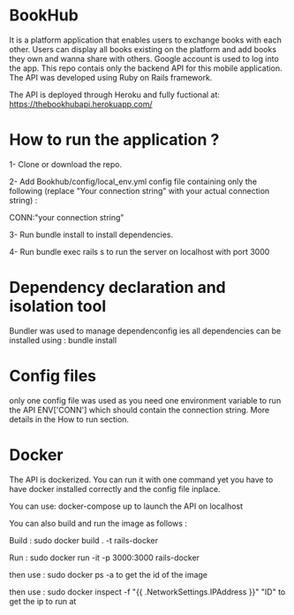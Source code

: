 # BookHub
It is a platform application that enables users to exchange books with each other. Users can display all books existing on the platform and add books they own and wanna share with others.
Google account is used to log into the app.
This repo contais only the backend API for this mobile application.
The API was developed using Ruby on Rails framework.

The API is deployed through Heroku and fully fuctional at:
https://thebookhubapi.herokuapp.com/

# How to run the application ?
1- Clone or download the repo.

2- Add Bookhub/config/local_env.yml config file containing only the following (replace "Your connection string" with your actual connection string) :

   CONN:"your connection string"
   
3- Run bundle install to install dependencies.

4- Run bundle exec rails s to run the server on localhost with port 3000


# Dependency declaration and isolation tool
Bundler was used to manage dependenconfig ies all dependencies can be installed using :
  bundle install

# Config files
only one config file was used as you need one environment variable to run the API ENV['CONN'] which should contain the connection string. More details in the How to run section.

# Docker
The API is dockerized. You can run it with one command yet you have to have docker installed correctly and the config file inplace.

You can use: docker-compose up to launch the API on localhost

You can also build and run the image as follows :

Build : sudo docker build . -t rails-docker

Run :   sudo docker run -it -p 3000:3000 rails-docker

then use : sudo docker ps -a to get the id of the image

then use : sudo docker inspect -f "{{ .NetworkSettings.IPAddress }}" "ID"  to get the ip to run at

